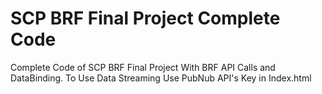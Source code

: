 # SCP BRF Final Project Complete Code
Complete Code of SCP BRF Final Project
With BRF API Calls and DataBinding.
To Use Data Streaming Use PubNub API's Key in Index.html
